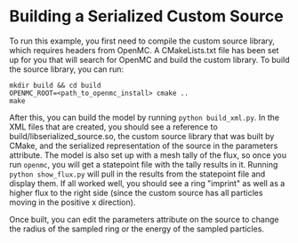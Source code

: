 # Building a Serialized Custom Source

To run this example, you first need to compile the custom source library, which
requires headers from OpenMC. A CMakeLists.txt file has been set up for you that
will search for OpenMC and build the custom library. To build the source
library, you can run:

    mkdir build && cd build
    OPENMC_ROOT=<path_to_openmc_install> cmake ..
    make

After this, you can build the model by running `python build_xml.py`. In the XML
files that are created, you should see a reference to build/libserialized_source.so,
the custom source library that was built by CMake, and the serialized representation
of the source in the parameters attribute. The model is also set up with a mesh tally
of the flux, so once you run `openmc`, you will get a statepoint file with the tally
results in it. Running `python show_flux.py` will pull in the results from the
statepoint file and display them. If all worked well, you should see a ring "imprint"
as well as a higher flux to the right side (since the custom source has all particles
moving in the positive x direction).

Once built, you can edit the parameters attribute on the source to change the radius of
the sampled ring or the energy of the sampled particles.
